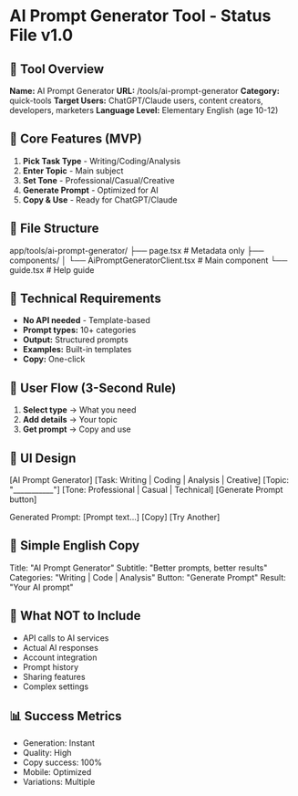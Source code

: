 # AI Prompt Generator Tool - Status File v1.0

## 📌 Tool Overview
**Name:** AI Prompt Generator
**URL:** /tools/ai-prompt-generator
**Category:** quick-tools
**Target Users:** ChatGPT/Claude users, content creators, developers, marketers
**Language Level:** Elementary English (age 10-12)

## 🎯 Core Features (MVP)
1. **Pick Task Type** - Writing/Coding/Analysis
2. **Enter Topic** - Main subject
3. **Set Tone** - Professional/Casual/Creative
4. **Generate Prompt** - Optimized for AI
5. **Copy & Use** - Ready for ChatGPT/Claude

## 📁 File Structure
app/tools/ai-prompt-generator/
├── page.tsx                    # Metadata only
├── components/
│   └── AiPromptGeneratorClient.tsx # Main component
└── guide.tsx                   # Help guide

## 🔧 Technical Requirements
- **No API needed** - Template-based
- **Prompt types:** 10+ categories
- **Output:** Structured prompts
- **Examples:** Built-in templates
- **Copy:** One-click

## 💭 User Flow (3-Second Rule)
1. **Select type** → What you need
2. **Add details** → Your topic
3. **Get prompt** → Copy and use

## 🎨 UI Design
[AI Prompt Generator]
[Task: Writing | Coding | Analysis | Creative]
[Topic: "___________"]
[Tone: Professional | Casual | Technical]
[Generate Prompt button]

Generated Prompt:
[Prompt text...]
[Copy] [Try Another]

## 📝 Simple English Copy
Title: "AI Prompt Generator"
Subtitle: "Better prompts, better results"
Categories: "Writing | Code | Analysis"
Button: "Generate Prompt"
Result: "Your AI prompt"

## 🚫 What NOT to Include
- API calls to AI services
- Actual AI responses
- Account integration
- Prompt history
- Sharing features
- Complex settings

## 📊 Success Metrics
- Generation: Instant
- Quality: High
- Copy success: 100%
- Mobile: Optimized
- Variations: Multiple